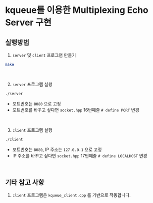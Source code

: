 # kqueue를 이용한 Multiplexing Echo Server 구현

## 실행방법

1. `server` 및 `client` 프로그램 만들기

```sh
make
```

<br>

2. `server` 프로그램 실행
```sh
./server
```
- 포트번호는 `8080` 으로 고정
- 포트번호를 바꾸고 싶다면 `socket.hpp` 16번째줄 `# define PORT` 변경

<br>

3. `client` 프로그램 실행
```sh
./client
```
- 포트번호는 `8080`, IP 주소는 `127.0.0.1` 으로 고정
- IP 주소를 바꾸고 싶다면 `socket.hpp` 17번째줄 `# define LOCALHOST` 변경

<br>

## 기타 참고 사항

1. `client` 프로그램은 `kqueue_client.cpp` 를 기반으로 작동합니다.
